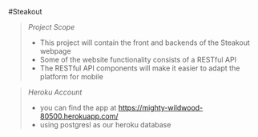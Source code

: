 #Steakout
> *Project Scope*
> - This project will contain the front and backends of the Steakout webpage
> - Some of the website functionality consists of a RESTful API
> - The RESTful API components will make it easier to adapt the platform for mobile

> *Heroku Account*
> - you can find the app at https://mighty-wildwood-80500.herokuapp.com/
> - using postgresl as our heroku database 
